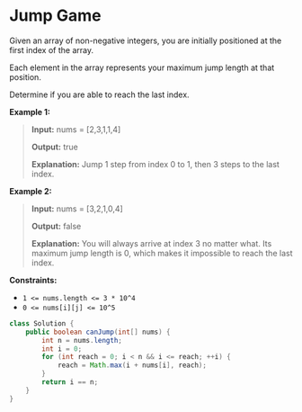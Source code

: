 # Jump Game

Given an array of non-negative integers, you are initially positioned at the first index of the array.

Each element in the array represents your maximum jump length at that position.

Determine if you are able to reach the last index.

**Example 1:**

> **Input:** nums = \[2,3,1,1,4\] 
>
> **Output:** true 
>
> **Explanation:** Jump 1 step from index 0 to 1, then 3 steps to the last index.

**Example 2:**

> **Input:** nums = \[3,2,1,0,4\] 
>
> **Output:** false 
>
> **Explanation:** You will always arrive at index 3 no matter what. Its maximum jump length is 0, which makes it impossible to reach the last index.

**Constraints:**

* `1 <= nums.length <= 3 * 10^4`
* `0 <= nums[i][j] <= 10^5`

```java
class Solution {
    public boolean canJump(int[] nums) {
        int n = nums.length;
        int i = 0;
        for (int reach = 0; i < n && i <= reach; ++i) {
            reach = Math.max(i + nums[i], reach);
        }
        return i == n;
    }
}
```


